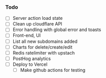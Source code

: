 ### Todo

- [ ] Server action load state
- [ ] Clean up cloudflare API
- [ ] Error handling with global error and toasts
- [ ] Front-end, UI
- [ ] List all new subdomains added
- [ ] Charts for delete/create/edit
- [ ] Redis ratelimiter with upstach
- [ ] PostHog analytics
- [ ] Deploy to Vercel
  - [ ] Make github actions for testing
